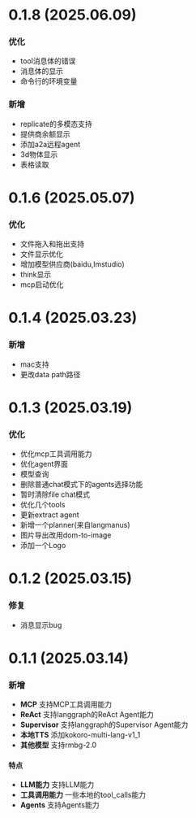 # 0.1.8 (2025.06.09)

### 优化

- tool消息体的错误
- 消息体的显示
- 命令行的环境变量

### 新增

- replicate的多模态支持
- 提供商余额显示
- 添加a2a远程agent
- 3d物体显示
- 表格读取

# 0.1.6 (2025.05.07)

### 优化

- 文件拖入和拖出支持
- 文件显示优化
- 增加模型供应商(baidu,lmstudio)
- think显示
- mcp启动优化

# 0.1.4 (2025.03.23)

### 新增

- mac支持
- 更改data path路径

# 0.1.3 (2025.03.19)

### 优化

- 优化mcp工具调用能力
- 优化agent界面
- 模型查询
- 删除普通chat模式下的agents选择功能
- 暂时清除file chat模式
- 优化几个tools
- 更新extract agent
- 新增一个planner(来自langmanus)
- 图片导出改用dom-to-image
- 添加一个Logo

# 0.1.2 (2025.03.15)

### 修复

- 消息显示bug

# 0.1.1 (2025.03.14)

### 新增

- **MCP** 支持MCP工具调用能力
- **ReAct** 支持langgraph的ReAct Agent能力
- **Supervisor** 支持langgraph的Supervisor Agent能力
- **本地TTS** 添加kokoro-multi-lang-v1_1
- **其他模型** 支持rmbg-2.0

#### 特点

- **LLM能力** 支持LLM能力
- **工具调用能力** 一些本地的tool_calls能力
- **Agents** 支持Agents能力
